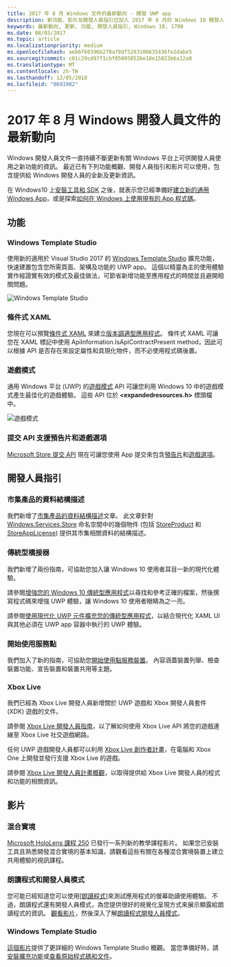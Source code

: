 ```yaml
---
title: 2017 年 8 月 Windows 文件的最新動向 - 開發 UWP app
description: 新功能、影片及開發人員指引已加入 2017 年 8 月的 Windows 10 開發人員文件中
keywords: 最新動向, 更新, 功能, 開發人員指引, Windows 10, 1708
ms.date: 08/03/2017
ms.topic: article
ms.localizationpriority: medium
ms.openlocfilehash: aeb6f60396b270a78df5203106635436fe2dabe5
ms.sourcegitcommit: c01c29cd97f1cbf050950526e18e15823b6a12a0
ms.translationtype: MT
ms.contentlocale: zh-TW
ms.lasthandoff: 12/05/2018
ms.locfileid: "8691982"
---
```

# <a name="whats-new-in-the-windows-developer-docs-in-august-2017"></a>2017 年 8 月 Windows 開發人員文件的最新動向

Windows 開發人員文件一直持續不斷更新有關 Windows 平台上可供開發人員使用之新功能的資訊。 最近已有下列功能概觀、開發人員指引和影片可以使用，包含提供給 Windows 開發人員的全新及更新資訊。

在 Windows10 上[安裝工具和 SDK](http://go.microsoft.com/fwlink/?LinkId=821431) 之後，就表示您已經準備好[建立新的通用 Windows App](../get-started/your-first-app.md)，或是探索[如何在 Windows 上使用現有的 App 程式碼](../porting/index.md)。

## <a name="features"></a>功能

### <a name="windows-template-studio"></a>Windows Template Studio

使用新的適用於 Visual Studio 2017 的 [Windows Template Studio](https://aka.ms/wtsinstall) 擴充功能，快速建置包含您所需頁面、架構及功能的 UWP app。 這個以精靈為主的使用體驗實作經證實有效的模式及最佳做法，可節省新增功能至應用程式的時間並且避開相關問題。

![Windows Template Studio](images/template-studio.png)

### <a name="conditional-xaml"></a>條件式 XAML

您現在可以預覽[條件式 XAML](../debug-test-perf/conditional-xaml.md) 來建立[版本調適型應用程式](../debug-test-perf/version-adaptive-apps.md)。 條件式 XAML 可讓您在 XAML 標記中使用 ApiInformation.IsApiContractPresent method，因此可以根據 API 是否存在來設定屬性和具現化物件，而不必使用程式碼後置。

### <a name="game-mode"></a>遊戲模式

通用 Windows 平台 (UWP) 的[遊戲模式](https://msdn.microsoft.com/library/windows/desktop/mt808808) API 可讓您利用 Windows 10 中的遊戲模式產生最佳化的遊戲體驗。 這些 API 位於 **&lt;expandedresources.h&gt;** 標頭檔中。

![遊戲模式](images/game-mode.png)

### <a name="submission-api-supports-video-trailers-and-gaming-options"></a>提交 API 支援預告片和遊戲選項

[Microsoft Store 提交 API](../monetize/create-and-manage-submissions-using-windows-store-services.md) 現在可讓您使用 App 提交來包含[預告片](../monetize/manage-app-submissions.md#trailer-object)和[遊戲選項](../monetize/manage-app-submissions.md#gaming-options-object)。


## <a name="developer-guidance"></a>開發人員指引

### <a name="data-schemas-for-store-products"></a>市集產品的資料結構描述

我們新增了[市集產品的資料結構描述](../monetize/data-schemas-for-store-products.md)文章。 此文章針對 [Windows.Services.Store](https://msdn.microsoft.com/library/windows/apps/windows.services.store.aspx) 命名空間中的幾個物件 (包括 [StoreProduct](https://docs.microsoft.com/uwp/api/windows.services.store.storeproduct) 和 [StoreAppLicense](https://docs.microsoft.com/uwp/api/windows.services.store.storeapplicense)) 提供其市集相關資料的結構描述。

### <a name="desktop-bridge"></a>傳統型橋接器

我們新增了兩份指南，可協助您加入讓 Windows 10 使用者耳目一新的現代化體驗。

請參閱[增強您的 Windows 10 傳統型應用程式](https://docs.microsoft.com/windows/uwp/porting/desktop-to-uwp-enhance)以尋找和參考正確的檔案，然後撰寫程式碼來增強 UWP 體驗，讓 Windows 10 使用者眼睛為之一亮。  

請參閱[使用現代化 UWP 元件擴充您的傳統型應用程式](https://docs.microsoft.com/windows/uwp/porting/desktop-to-uwp-extend)，以結合現代化 XAML UI 與其他必須在 UWP app 容器中執行的 UWP 體驗。

### <a name="getting-started-with-point-of-service"></a>開始使用服務點

我們加入了新的指南，可協助您[開始使用點服務裝置](https://docs.microsoft.com/en-us/windows/uwp/devices-sensors/pos-get-started)。 內容涵蓋裝置列舉、檢查裝置功能、宣告裝置和裝置共用等主題。 

### <a name="xbox-live"></a>Xbox Live

我們已經為 Xbox Live 開發人員新增關於 UWP 遊戲和 Xbox 開發人員套件 (XDK) 遊戲的文件。

請參閱 [Xbox Live 開發人員指南](https://docs.microsoft.com/en-us/windows/uwp/xbox-live/)，以了解如何使用 Xbox Live API 將您的遊戲連線至 Xbox Live 社交遊戲網路。

任何 UWP 遊戲開發人員都可以利用 [Xbox Live 創作者計畫](https://docs.microsoft.com/en-us/windows/uwp/xbox-live/get-started-with-creators/get-started-with-xbox-live-creators)，在電腦和 Xbox One 上開發並發行支援 Xbox Live 的遊戲。

請參閱 [Xbox Live 開發人員計畫概觀](https://docs.microsoft.com/en-us/windows/uwp/xbox-live/developer-program-overview)，以取得提供給 Xbox Live 開發人員的程式和功能的相關資訊。

## <a name="videos"></a>影片

### <a name="mixed-reality"></a>混合實境

[Microsoft HoloLens 課程 250](https://developer.microsoft.com/en-us/windows/mixed-reality/mixed_reality_250) 已發行一系列新的教學課程影片。 如果您已安裝工具且熟悉開發混合實境的基本知識，請觀看這些有關在各種混合實境裝置上建立共用體驗的視訊課程。

### <a name="narrator-and-dev-mode"></a>朗讀程式和開發人員模式

您可能已經知道您可以使用[[朗讀程式]](https://support.microsoft.com/help/22798/windows-10-narrator-get-started)來測試應用程式的螢幕助讀使用體驗。 不過，朗讀程式還有開發人員模式，為您提供很好的視覺化呈現方式來展示顯露給朗讀程式的資訊。 [觀看影片](https://channel9.msdn.com/Blogs/One-Dev-Minute/Using-Narrator-and-Dev-Mode)，然後深入了解[朗讀程式開發人員模式](https://channel9.msdn.com/Blogs/One-Dev-Minute/Using-Narrator-and-Dev-Mode)。

### <a name="windows-template-studio"></a>Windows Template Studio

[這個影片](https://channel9.msdn.com/Blogs/One-Dev-Minute/Getting-Started-with-Windows-Template-Studio)提供了更詳細的 Windows Template Studio 概觀。 當您準備好時，請[安裝擴充功能](https://aka.ms/wtsinstall)或[查看原始程式碼和文件](https://aka.ms/wtsinstall)。